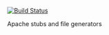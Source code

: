 [![Build Status](https://travis-ci.org/bootstrap-app/apache.svg?branch=master)](https://travis-ci.org/bootstrap-app/apache)

Apache stubs and file generators
